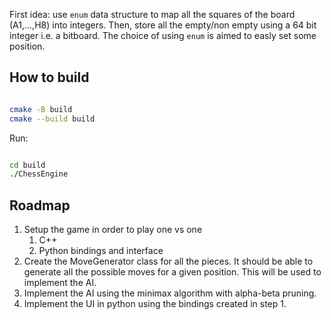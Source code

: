 First idea: use `enum` data structure to map all the squares of the board (A1,...,H8) into integers. Then, store all the empty/non empty using a 64 bit integer i.e. a bitboard.
The choice of using `enum` is aimed to easly set some position.

## How to build

```bash

cmake -B build
cmake --build build

```

Run:

```bash

cd build
./ChessEngine

```

## Roadmap

1. Setup the game in order to play one vs one
   1. C++
   2. Python bindings and interface
2. Create the MoveGenerator class for all the pieces. It should be able to generate all the possible moves for a given position. This will be used to implement the AI.
3. Implement the AI using the minimax algorithm with alpha-beta pruning.
4. Implement the UI in python using the bindings created in step 1.



